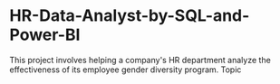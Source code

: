 # HR-Data-Analyst-by-SQL-and-Power-BI
This project involves helping a company's HR department analyze the effectiveness of its employee gender diversity program.  Topic
